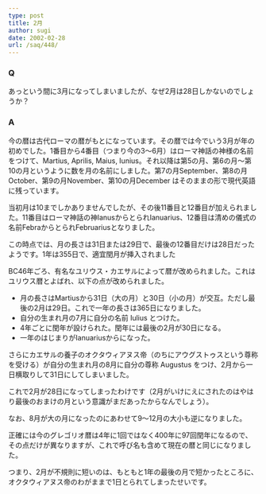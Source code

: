 ```yaml
---
type: post
title: 2月
author: sugi
date: 2002-02-28
url: /saq/448/
---
```

### Q 

あっという間に3月になってしまいましたが、なぜ2月は28日しかないのでしょうか？

### A 

今の暦は古代ローマの暦がもとになっています。その暦では今でいう3月が年の初めでした。1番目から4番目（つまり今の3～6月）はローマ神話の神様の名前をつけて、Martius, Aprilis, Maius, Iunius。それ以降は第5の月、第6の月～第10の月というように数を月の名前にしました。第7の月September、第8の月 October、第9の月November、第10の月December はそのままの形で現代英語に残っています。 

当初月は10までしかありませんでしたが、その後11番目と12番目が加えられました。11番目はローマ神話の神IanusからとられIanuarius、12番目は清めの儀式の名前FebraからとられFebruariusとなりました。
  
この時点では、月の長さは31日または29日で、最後の12番目だけは28日だったようです。1年は355日で、適宜閏月が挿入されました 

BC46年ごろ、有名なユリウス・カエサルによって暦が改められました。これはユリウス暦とよばれ、以下の点が改められました。

  * 月の長さはMartiusから31日（大の月）と30日（小の月）が交互。ただし最後の2月は29日。これで一年の長さは365日になりました。
  * 自分の生まれ月の7月に自分の名前 Iulius とつけた。
  * 4年ごとに閏年が設けられた。閏年には最後の2月が30日になる。
  * 一年のはじまりがIanuariusからになった。

さらにカエサルの養子のオクタウィアヌス帝（のちにアウグストゥスという尊称を受ける）が自分の生まれ月の8月に自分の尊称 Augustus をつけ、2月から一日横取りして31日にしてしまいました。
  
これで2月が28日になってしまったわけです（2月がいけにえにされたのはやはり最後のおまけの月という意識がまだあったからなんでしょう）。
  
なお、8月が大の月になったのにあわせて9～12月の大小も逆になりました。 

正確には今のグレゴリオ暦は4年に1回ではなく400年に97回閏年になるので、その点だけが異なりますが、これで呼び名も含めて現在の暦と同じになりました。 

つまり、2月が不規則に短いのは、もともと1年の最後の月で短かったところに、オクタウィアヌス帝のわがままで1日とられてしまったせいです。
